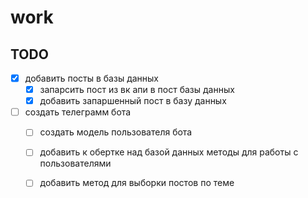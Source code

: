 # work

## TODO
- [x] добавить посты в базы данных
  - [x] запарсить пост из вк апи в пост базы данных
  - [x] добавить  запаршенный пост в базу данных
- [ ] создать телеграмм бота 
  - [ ] создать модель пользователя бота
  - [ ] добавить к обертке над базой данных методы для работы с пользователями
  - [ ] добавить метод для выборки постов по теме
 